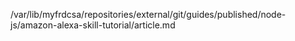/var/lib/myfrdcsa/repositories/external/git/guides/published/node-js/amazon-alexa-skill-tutorial/article.md